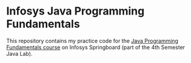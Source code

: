 # Infosys Java Programming Fundamentals

This repository contains my practice code for
the [Java Programming Fundamentals course](https://infyspringboard.onwingspan.com/web/en/app/toc/lex_29959473947367270000_shared/overview)
on Infosys Springboard (part of the 4th Semester Java Lab).
